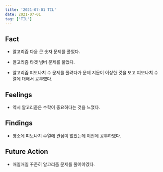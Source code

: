 ```yaml
---
title: '2021-07-01 TIL'
date: 2021-07-01
tag: ['TIL']
---
```


## Fact

- 알고리즘 다음 큰 숫자 문제를 풀었다.

- 알고리즘 타겟 넘버 문제를 풀었다.

- 알고리즘 피보나치 수 문제를 풀려다가 문제 지문이 이상한 것을 보고 피보나치 수열에 대해서 공부했다.

## Feelings

- 역시 알고리즘은 수학이 중요하다는 것을 느꼈다.

## Findings

- 평소에 피보나치 수열에 관심이 없었는데 이번에 공부하였다.

## Future Action

- 매일매일 꾸준히 알고리즘 문제를 풀어야겠다.
